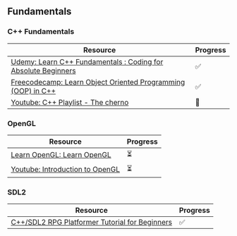 ## **Fundamentals**

### C++ Fundamentals

|Resource|Progress|
|---|---|
|[Udemy: Learn C++ Fundamentals : Coding for Absolute Beginners](https://www.udemy.com/course/learn-c-advanced-master-classes-on-oops-and-templates/?couponCode=LEADERSALE24B)|✅|
|[Freecodecamp: Learn Object Oriented Programming (OOP) in C++](https://www.freecodecamp.org/news/learn-object-oriented-programming-oop-in-c-full-video-course)|✅|
|[Youtube: C++ Playlist - The cherno](https://www.youtube.com/playlist?list=PLlrATfBNZ98dudnM48yfGUldqGD0S4FFb)|🛑|

### OpenGL

|Resource|Progress|
|---|---|
|[Learn OpenGL: Learn OpenGL](https://learnopengl.com)|⏳|
|[Youtube: Introduction to OpenGL](https://www.youtube.com/playlist?list=PLvv0ScY6vfd9zlZkIIqGDeG5TUWswkMox)|⏳|

### SDL2
|Resource|Progress|
|---|---|
|[C++/SDL2 RPG Platformer Tutorial for Beginners](https://www.youtube.com/playlist?list=PL2RPjWnJduNmXHRYwdtublIPdlqocBoLS)|✅|
